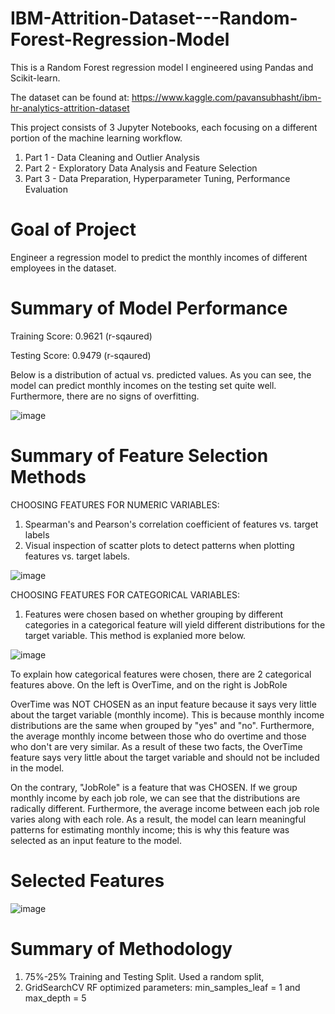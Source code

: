 # IBM-Attrition-Dataset---Random-Forest-Regression-Model

This is a Random Forest regression model I engineered using Pandas and Scikit-learn. 

The dataset can be found at: https://www.kaggle.com/pavansubhasht/ibm-hr-analytics-attrition-dataset

This project consists of 3 Jupyter Notebooks, each focusing on a different portion of the machine learning workflow.

1. Part 1 - Data Cleaning and Outlier Analysis
2. Part 2 - Exploratory Data Analysis and Feature Selection 
3. Part 3 - Data Preparation, Hyperparameter Tuning, Performance Evaluation

# Goal of Project

Engineer a regression model to predict the monthly incomes of different employees in the dataset.

# Summary of Model Performance

Training Score: 0.9621 (r-sqaured)

Testing Score: 0.9479 (r-sqaured)

Below is a distribution of actual vs. predicted values. As you can see, the model can predict monthly incomes on the testing set quite well. Furthermore, there are no signs of overfitting.

![image](https://user-images.githubusercontent.com/40840760/150053778-23ec1c88-d6a3-4df9-bfd8-7f4744b38ba2.png)

# Summary of Feature Selection Methods

CHOOSING FEATURES FOR NUMERIC VARIABLES:
1. Spearman's and Pearson's correlation coefficient of features vs. target labels
2. Visual inspection of scatter plots to detect patterns when plotting  features vs. target labels.
    
![image](https://user-images.githubusercontent.com/40840760/150055657-b54b00d6-ceda-4139-8441-dd0c0d0d0990.png)

CHOOSING FEATURES FOR CATEGORICAL VARIABLES:
1. Features were chosen based on whether grouping by different categories in a categorical feature  will yield different distributions for the target variable. This method is explanied more below.
       
![image](https://user-images.githubusercontent.com/40840760/150055843-4d12c5a3-5c34-45c4-bc50-fcd905177efe.png)
    
To explain how categorical features were chosen, there are 2 categorical features above. On the left is OverTime, and on the right is JobRole </b>

OverTime was NOT CHOSEN as an input feature because it says very little about the target variable (monthly income). This is because monthly income distributions are the same when grouped by "yes" and "no". Furthermore, the average monthly income between those who do overtime and those who don't are very similar. As a result of these two facts, the OverTime feature says very little about the target variable and should not be included in the model.

On the contrary, "JobRole" is a feature that was CHOSEN. If we group monthly income by each job role, we can see that the distributions are radically different. Furthermore, the average income between each job role varies along with each role. As a result, the model can learn meaningful patterns for estimating monthly income; this is why this feature was selected as an input feature to the model.

# Selected Features

![image](https://user-images.githubusercontent.com/40840760/150056927-0c35cd88-12e8-4adf-afff-6b96f9f0318d.png)

# Summary of Methodology

1. 75%-25% Training and Testing Split. Used a random split,
2. GridSearchCV RF optimized parameters: min_samples_leaf = 1 and max_depth = 5









